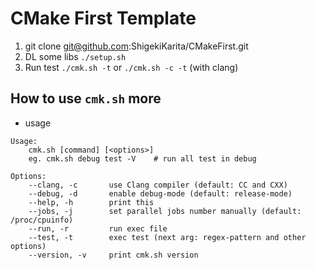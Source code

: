 # CMake First Template

1. git clone git@github.com:ShigekiKarita/CMakeFirst.git
1. DL some libs `./setup.sh`
1. Run test `./cmk.sh -t` or `./cmk.sh -c -t` (with clang)


## How to use `cmk.sh` more

+ usage
```
Usage:
    cmk.sh [command] [<options>]
    eg. cmk.sh debug test -V    # run all test in debug

Options:
    --clang, -c       use Clang compiler (default: CC and CXX)
    --debug, -d       enable debug-mode (default: release-mode)
    --help, -h        print this
    --jobs, -j        set parallel jobs number manually (default: /proc/cpuinfo)
    --run, -r         run exec file
    --test, -t        exec test (next arg: regex-pattern and other options)
    --version, -v     print cmk.sh version
```
